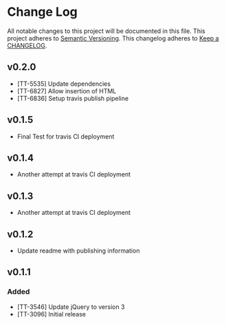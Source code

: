 # Change Log
All notable changes to this project will be documented in this file.
This project adheres to [Semantic Versioning](http://semver.org/).
This changelog adheres to [Keep a CHANGELOG](http://keepachangelog.com/).

## v0.2.0
- [TT-5535] Update dependencies
- [TT-6827] Allow insertion of HTML
- [TT-6836] Setup travis publish pipeline

## v0.1.5
- Final Test for travis CI deployment

## v0.1.4
- Another attempt at travis CI deployment

## v0.1.3
- Another attempt at travis CI deployment

## v0.1.2
- Update readme with publishing information

## v0.1.1
### Added
- [TT-3546] Update jQuery to version 3
- [TT-3096] Initial release

